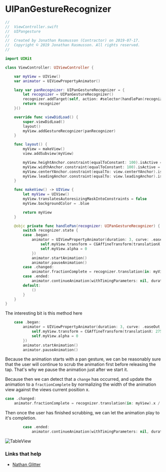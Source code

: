 # UIPanGestureRecognizer

```swift
//
//  ViewController.swift
//  UIPangesture
//
//  Created by Jonathan Rasmusson (Contractor) on 2019-07-17.
//  Copyright © 2019 Jonathan Rasmusson. All rights reserved.
//

import UIKit

class ViewController: UIViewController {

    var myView = UIView()
    var animator = UIViewPropertyAnimator()

    lazy var panRecognizer: UIPanGestureRecognizer = {
        let recognizer = UIPanGestureRecognizer()
        recognizer.addTarget(self, action: #selector(handlePan(recognizer:)))
        return recognizer
    }()

    override func viewDidLoad() {
        super.viewDidLoad()
        layout()
        myView.addGestureRecognizer(panRecognizer)
    }

    func layout() {
        myView = makeView()
        view.addSubview(myView)

        myView.heightAnchor.constraint(equalToConstant: 100).isActive = true
        myView.widthAnchor.constraint(equalToConstant: 100).isActive = true
        myView.centerYAnchor.constraint(equalTo: view.centerYAnchor).isActive = true
        myView.leadingAnchor.constraint(equalTo: view.leadingAnchor).isActive = true
    }

    func makeView() -> UIView {
        let myView = UIView()
        myView.translatesAutoresizingMaskIntoConstraints = false
        myView.backgroundColor = .blue

        return myView
    }

    @objc private func handlePan(recognizer: UIPanGestureRecognizer) {
        switch recognizer.state {
        case .began:
            animator = UIViewPropertyAnimator(duration: 3, curve: .easeOut, animations: {
                self.myView.transform = CGAffineTransform(translationX: 275, y: 0)
                self.myView.alpha = 0
            })
            animator.startAnimation()
            animator.pauseAnimation()
        case .changed:
            animator.fractionComplete = recognizer.translation(in: myView).x / 275
        case .ended:
            animator.continueAnimation(withTimingParameters: nil, durationFactor: 0)
        default:
            ()
        }
    }
}
```
The interesting bit is this method here

```swift
    case .began:
        animator = UIViewPropertyAnimator(duration: 3, curve: .easeOut, animations: {
            self.myView.transform = CGAffineTransform(translationX: 275, y: 0)
            self.myView.alpha = 0
        })
        animator.startAnimation()
        animator.pauseAnimation()
```

Because the animation starts with a pan gesture, we can be reasonably sure that the user will continue to scrub the animation first before releasing the tap. That's why we pause the animation just after we start it.

Because then we can detect that a `change` has occurred, and update the animation to a `fractionComplete` by normalizing the width of the animation view against the views current position x.

```swift
case .changed:
    animator.fractionComplete = recognizer.translation(in: myView).x / 275
```

Then once the user has finished scrubbing, we can let the animation play to it's completion.

```swift
        case .ended:
            animator.continueAnimation(withTimingParameters: nil, durationFactor: 0)
```


![TableView](https://github.com/jrasmusson/ios-starter-kit/blob/master/animations/images/pangesture.gif)


### Links that help
* [Nathan Glitter](http://www.swiftkickmobile.com/building-better-app-animations-swift-uiviewpropertyanimator/)
